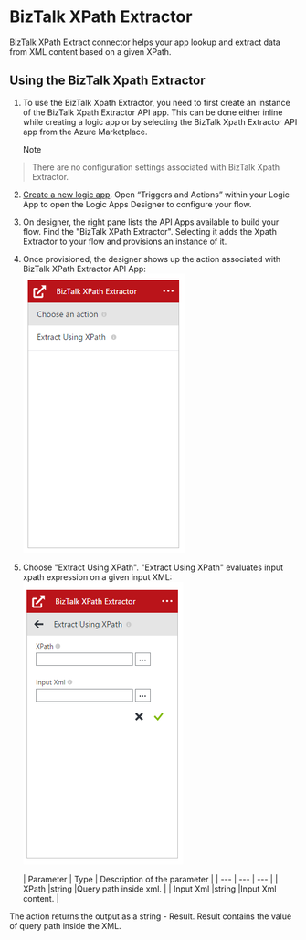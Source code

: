 <properties
   pageTitle="Using the BizTalk XPath Extractor in logic apps in Azure App Service | Microsoft Azure"
   description="BizTalk XPath Extractor"
   services="app-service\logic"
   documentationCenter=".net,nodejs,java"
   authors="rajram"
   manager="dwrede"
   editor=""/>

<tags
   ms.service="app-service-logic"
   ms.devlang="multiple"
   ms.topic="article"
   ms.tgt_pltfrm="na"
   ms.workload="integration"
   ms.date="12/07/2015"
   ms.author="rajram"/>

# BizTalk XPath Extractor
BizTalk XPath Extract connector helps your app lookup and extract data from XML content based on a given XPath.

## Using the BizTalk Xpath Extractor
1. To use the BizTalk Xpath Extractor, you need to first create an instance of the BizTalk Xpath Extractor API app. This can be done either inline while creating a logic app or by selecting the BizTalk Xpath Extractor API app from the Azure Marketplace.

   > [!NOTE]
> There are no configuration settings associated with BizTalk Xpath Extractor.
2. [Create a new logic app](app-service-logic-create-a-logic-app.md). Open “Triggers and Actions” within your Logic App to open the Logic Apps Designer to configure your flow.
3. On designer, the right pane lists the API Apps available to build your flow. Find the "BizTalk XPath Extractor". Selecting it adds the Xpath Extractor to your flow and provisions an instance of it.
4. Once provisioned, the designer shows up the action associated with BizTalk XPath Extractor API App:  
 ![BizTalk XPath Extractor Choose Action][1]

5. Choose "Extract Using XPath". "Extract Using XPath" evaluates input xpath expression on a given input XML:  
 ![BizTalk XPath Extractor Input][2]

   | Parameter | Type | Description of the parameter |
| --- | --- | --- |
| XPath |string |Query path inside xml. |
| Input Xml |string |Input Xml content. |


The action returns the output as a string - Result. Result contains the value of query path inside the XML.

<!-- References -->

[1]: ./media/app-service-logic-xpath-extract/ChooseAction.PNG
[2]: ./media/app-service-logic-xpath-extract/ConfigureInput.PNG

<!-- Links -->

[Create a new Logic App]: app-service-logic-create-a-logic-app.md
